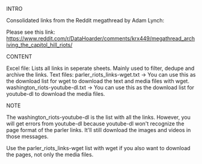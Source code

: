 INTRO

Consolidated links from the Reddit megathread by Adam Lynch:

Please see this link: https://www.reddit.com/r/DataHoarder/comments/krx449/megathread_archiving_the_capitol_hill_riots/


CONTENT

Excel file: Lists all links in seperate sheets. Mainly used to filter, dedupe and archive the links.
Text files:
	parler_riots_links-wget.txt -> You can use this as the download list for wget to download the text and media files with wget.
	washington_riots-youtube-dl.txt -> You can use this as the download list for youtube-dl to download the media files.


NOTE

The washington_riots-youtube-dl is the list with all the links. However, you will get errors from youtube-dl
because youtube-dl won't recognize the page format of the parler links. It'll still download the images and videos in those messages.

Use the parler_riots_links-wget list with wget if you also want to download the pages, not only the media files.
